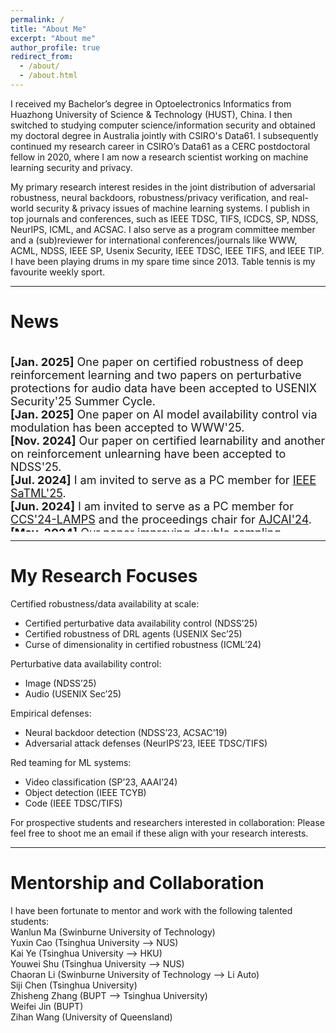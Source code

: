 ```yaml
---
permalink: /
title: "About Me"
excerpt: "About me"
author_profile: true
redirect_from: 
  - /about/
  - /about.html
---
```


I received my Bachelor’s degree in Optoelectronics Informatics from Huazhong University of Science & Technology (HUST), China. I then switched to studying computer science/information security and obtained my doctoral degree in Australia jointly with CSIRO's Data61. I subsequently continued my research career in CSIRO’s Data61 as a CERC postdoctoral fellow in 2020, where I am now a research scientist working on machine learning security and privacy.

My primary research interest resides in the joint distribution of adversarial robustness, neural backdoors, robustness/privacy verification, and real-world security & privacy issues of machine learning systems. I publish in top journals and conferences, such as IEEE TDSC, TIFS, ICDCS, SP, NDSS, NeurIPS, ICML, and ACSAC. I also serve as a program committee member and a (sub)reviewer for international conferences/journals like WWW, ACML, NDSS, IEEE SP, Usenix Security, IEEE TDSC, IEEE TIFS, and IEEE TIP. I have been playing drums in my spare time since 2013. Table tennis is my favourite weekly sport.

---

# **News**
<div style="overflow-y: scroll; height:300px; font-size: 18px" markdown=1>

**[Jan. 2025]** One paper on certified robustness of deep reinforcement learning and two papers on perturbative protections for audio data have been accepted to USENIX Security'25 Summer Cycle.<br>
**[Jan. 2025]** One paper on AI model availability control via modulation has been accepted to WWW'25.<br>
**[Nov. 2024]** Our paper on certified learnability and another on reinforcement unlearning have been accepted to NDSS'25.<br>
**[Jul. 2024]** I am invited to serve as a PC member for [IEEE SaTML'25](https://satml.org/).<br>
**[Jun. 2024]** I am invited to serve as a PC member for [CCS'24-LAMPS](https://lamps-ccs.com) and the proceedings chair for [AJCAI'24](https://ajcai2024.org/).<br>
**[May. 2024]** Our paper improving double sampling smoothing for addressing curse of dimensionality in randomized smoothing is accepted to ICML'24.<br>
**[Apr. 2024]** I am invited to serve as a TPC member for [NDSS'25](https://www.ndss-symposium.org/ndss2025/).<br>
**[Mar. 2024]** Two papers are accepted to IEEE SP'24 workshop and TDSC, respectively.<br>
**[Dec. 2023]** Our paper in reinforcement adversarial attack against video recognition is accepted to AAAI'24.<br>
**[Oct. 2023]** One paper in face recognition anti-spoofing is accepted to NeurIPS'23.<br>
**[Sep. 2023]** I will serve as a reviewer for TheWebConf'24.<br>
**[Jun. 2023]** I am invited to serve as a PC member for ACISP'24.<br>
**[Nov. 2022]** One paper in style-transfer-based adversarial attack against video classification sytems is accepted to IEEE SP'23.<br>
**[Oct. 2022]** Our paper in neural backdoor detection is accepted to NDSS'23.

</div>

---

# **My Research Focuses**
Certified robustness/data availability at scale:
- Certified perturbative data availability control (NDSS’25)
- Certified robustness of DRL agents (USENIX Sec’25)
- Curse of dimensionality in certified robustness (ICML’24)

Perturbative data availability control:
- Image (NDSS’25)
- Audio (USENIX Sec’25)

Empirical defenses:
- Neural backdoor detection (NDSS’23, ACSAC’19)
- Adversarial attack defenses (NeurIPS’23, IEEE TDSC/TIFS)

Red teaming for ML systems:
- Video classification (SP’23, AAAI’24)
- Object detection (IEEE TCYB)
- Code (IEEE TDSC/TIFS)

For prospective students and researchers interested in collaboration: Please feel free to shoot me an email if these align with your research interests.

---

# **Mentorship and Collaboration**
I have been fortunate to mentor and work with the following talented students:\
Wanlun Ma (Swinburne University of Technology)\
Yuxin Cao (Tsinghua University --> NUS)\
Kai Ye (Tsinghua University --> HKU)\
Youwei Shu (Tsinghua University --> NUS)\
Chaoran Li (Swinburne University of Technology --> Li Auto)\
Siji Chen (Tsinghua University)\
Zhisheng Zhang (BUPT --> Tsinghua University)\
Weifei Jin (BUPT)\
Zihan Wang (University of Queensland)

